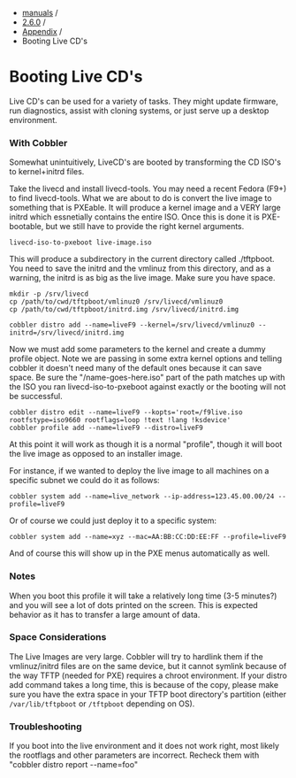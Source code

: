 
<!-- begin content -->

<div id="wrap" class="container">
 <div class="row">
  <div class="span8">
<ul class="breadcrumb"><li><a href="/manuals">manuals</a> <span class="divider">/</span></li><li><a href="/manuals/2.6.0">2.6.0</a> <span class="divider">/</span></li><li><a href="/manuals/2.6.0/Appendix">Appendix</a> <span class="divider">/</span></li><li class="active">Booting Live CD's</li></ul>
   <h1>Booting Live CD's</h1>
<p>Live CD's can be used for a variety of tasks.  They might update firmware, run diagnostics, assist with cloning systems, or just serve up a desktop environment.</p>

<h3>With Cobbler</h3>

<p>Somewhat unintuitively, LiveCD's are booted by transforming the CD ISO's to kernel+initrd files.</p>

<p>Take the livecd and install livecd-tools.  You may need a recent Fedora (F9+) to find livecd-tools.  What we are about to do is convert the live image to something that is PXEable.  It will produce a kernel image and a VERY large initrd which essnetially contains the entire ISO.  Once this is done it is PXE-bootable, but we still have to provide the right kernel arguments.</p>

<pre><code>livecd-iso-to-pxeboot live-image.iso
</code></pre>

<p>This will produce a subdirectory in the current directory called ./tftpboot.  You need to save the initrd and the vmlinuz from this directory, and as a warning, the initrd is as big as the live image.  Make sure you have space.</p>

<pre><code>mkdir -p /srv/livecd
cp /path/to/cwd/tftpboot/vmlinuz0 /srv/livecd/vmlinuz0
cp /path/to/cwd/tftpboot/initrd.img /srv/livecd/initrd.img

cobbler distro add --name=liveF9 --kernel=/srv/livecd/vmlinuz0 --initrd=/srv/livecd/initrd.img
</code></pre>

<p>Now we must add some parameters to the kernel and create a dummy profile object.  Note we are passing in some extra kernel options and telling cobbler it doesn't need many of the default ones because it can save space.  Be sure the "/name-goes-here.iso" part of the path matches up with the ISO you ran livecd-iso-to-pxeboot against exactly or the booting will not be successful.</p>

<pre><code>cobbler distro edit --name=liveF9 --kopts='root=/f9live.iso rootfstype=iso9660 rootflags=loop !text !lang !ksdevice'
cobbler profile add --name=liveF9 --distro=liveF9
</code></pre>

<p>At this point it will work as though it is a normal "profile", though it will boot the live image as opposed to an installer image.</p>

<p>For instance, if we wanted to deploy the live image to all machines on a specific subnet we could do it as follows:</p>

<pre><code>cobbler system add --name=live_network --ip-address=123.45.00.00/24 --profile=liveF9
</code></pre>

<p>Or of course we could just deploy it to a specific system:</p>

<pre><code>cobbler system add --name=xyz --mac=AA:BB:CC:DD:EE:FF --profile=liveF9
</code></pre>

<p>And of course this will show up in the PXE menus automatically as well.</p>

<h3>Notes</h3>

<p>When you boot this profile it will take a relatively long time (3-5 minutes?) and you will see a lot of dots printed on the screen.  This is expected behavior as it has to transfer a large amount of data.</p>

<h3>Space Considerations</h3>

<p>The Live Images are very large.  Cobbler will try to hardlink them if the vmlinuz/initrd files are on the same device, but it cannot symlink because of the way TFTP (needed for PXE) requires a chroot environment.  If your distro add command takes a long time, this is because of the copy, please make sure you have the extra space in your TFTP boot directory's partition (either <code>/var/lib/tftpboot</code> or <code>/tftpboot</code> depending on OS).</p>

<h3>Troubleshooting</h3>

<p>If you boot into the live environment and it does not work right, most likely the rootflags and other parameters are incorrect.   Recheck them with "cobbler distro report --name=foo"</p>
